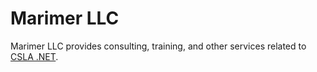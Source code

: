 # Marimer LLC

Marimer LLC provides consulting, training, and other services related to [CSLA .NET](https://cslanet.com).
